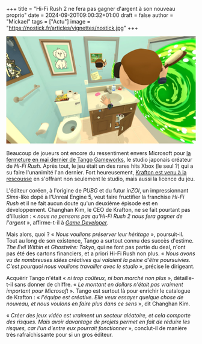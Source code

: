 +++
title = "Hi-Fi Rush 2 ne fera pas gagner d'argent à son nouveau proprio"
date = 2024-09-20T09:00:32+01:00
draft = false
author = "Mickael"
tags = ["Actu"]
image = "https://nostick.fr/articles/vignettes/nostick.jpg"
+++

![Texte Alternative](rickmorty.jpeg "Légende de l’image")

Beaucoup de joueurs ont encore du ressentiment envers Microsoft pour [la fermeture en mai dernier de Tango Gameworks](https://nostick.fr/articles/2024/mai/0705-fin-de-partie-pour-arkane-austin-et-tango-gameworks/), le studio japonais créateur de *Hi-Fi Rush*. Après tout, le jeu était un des rares hits Xbox (le seul ?) qui a su faire l'unanimité l'an dernier. Fort heureusement, [Krafton est venu à la rescousse](https://nostick.fr/articles/2024/aout/1208-krafton-a-la-rescousse-de-tango/) en s'offrant non seulement le studio, mais aussi la licence du jeu.

L'éditeur coréen, à l'origine de *PUBG* et du futur *inZOI*, un impressionnant *Sims*-like dopé à l'Unreal Engine 5, veut faire fructifier la franchise *Hi-Fi Rush* et il ne fait aucun doute qu'un deuxième épisode est en développement. Changhan Kim, le CEO de Krafton, ne se fait pourtant pas d'illusion : « *nous ne pensons pas qu'Hi-Fi Rush 2 nous fera gagner de l'argent* », affirme-t-il à *[Game Developer](https://www.gamedeveloper.com/business/-we-don-t-think-hi-fi-rush-2-is-going-to-make-us-money-krafton-ceo-says-tango-gameworks-acquisition-is-about-legacy)*.

Mais alors, quoi ? « *Nous voulions préserver leur héritage* », poursuit-il. Tout au long de son existence, Tango a surtout connu des succès d'estime. *The Evil Within* et *Ghostwire: Tokyo*, qui ne font pas partie du deal, n'ont pas été des cartons financiers, et a priori Hi-Fi Rush non plus. « *Nous avons vu de nombreuses idées créatives qui valaient la peine d'être poursuivies. C'est pourquoi nous voulions travailler avec le studio* », précise le dirigeant.

Acquérir Tango n'était « *ni trop coûteux, ni bon marché non plus* », détaille-t-il sans donner de chiffre. « *Le montant en dollars n'était pas vraiment important pour Microsoft* ». Tango est surtout là pour enrichir le catalogue de Krafton : « *l'équipe est créative. Elle veux essayer quelque chose de nouveau, et nous voulons en faire plus dans ce sens* », dit Changhan Kim. 

« *Créer des jeux vidéo est vraiment un secteur aléatoire, et cela comporte des risques. Mais avoir davantage de projets permet en fait de réduire les risques, car l'un d'entre eux pourrait fonctionner* », conclut-il de manière très rafraîchissante pour si un gros éditeur.